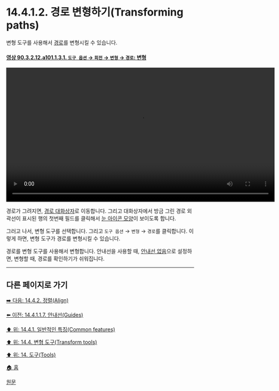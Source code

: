 # 14.4.1.2. 경로 변형하기(Transforming paths)
변형 도구를 사용해서 [경로](./14-05-02-paths.md)를 변형시킬 수 있습니다.

<a id="90-03-02-12-a101-01-03-01"></a>

#### [영상 90.3.2.12.a101.1.3.1. `도구 옵션` → `회전` → `변형` → `경로`: 변형](./90-03-02-12-rotate.md#90-03-02-12-a101-01-03-01)
<video controls="controls" width="720" src="https://github.com/wonder13662/gimp/assets/15767104/d40181d5-217b-4c74-a848-7c9ac62b1de2"></video>

경로가 그려지면, [경로 대화상자](./15-02-03-paths-dialog.md)로 이동합니다. 그리고 대화상자에서 방금 그린 경로 외곽선이 표시된 행의 첫번째 필드를 클릭해서 [눈 아이콘 모양](./04-02-04-the-active-drawable-is-not-visible.md)이 보이도록 합니다.

그러고 나서, 변형 도구를 선택합니다. 그리고 `도구 옵션` → `변형` → `경로`를 클릭합니다. 이렇게 하면, 변형 도구가 경로를 변형시킬 수 있습니다.

경로를 변형 도구를 사용해서 변형합니다. 안내선을 사용할 때, [안내선 없음](./14-04-01-01-07-guides.md#14-04-01-01-07-s1)으로 설정하면, 변형할 때, 경로를 확인하기가 쉬워집니다.

***

## 다른 페이지로 가기

[➡️ 다음: 14.4.2. 정렬(Align)](./14-04-02-align.md)

[⬅️ 이전: 14.4.1.1.7. 안내선(Guides)](./14-04-01-01-07-guides.md)

[⬆️ 위: 14.4.1. 일반적인 특징(Common features)](./14-04-01-00-common-features.md)

[⬆️ 위: 14.4. 변형 도구(Transform tools)](./14-04-00-transform-tools.md)

[⬆️ 위: 14. 도구(Tools)](./14-00-tools.md)

[🏠 홈](./00-home.md)

[원문](https://docs.gimp.org/2.10/ko/gimp-tools-transform.html#transform-path)